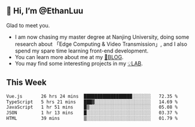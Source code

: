 ## 👋 Hi, I’m @EthanLuu

Glad to meet you.

- I am now chasing my master degree at Nanjing University, doing some research about 「Edge Computing & Video Transmission」, and I also spend my spare time learning front-end development.
- You can learn more about me at my [📝BLOG](https://blog.ethanloo.cn).
- You may find some interesting projects in my [💡LAB](https://lab.ethanloo.cn).

## This Week
<!--START_SECTION:waka-->

```txt
Vue.js       26 hrs 24 mins  ██████████████████░░░░░░░   72.35 %
TypeScript   5 hrs 21 mins   ███▓░░░░░░░░░░░░░░░░░░░░░   14.69 %
JavaScript   1 hr 51 mins    █▒░░░░░░░░░░░░░░░░░░░░░░░   05.08 %
JSON         1 hr 13 mins    █░░░░░░░░░░░░░░░░░░░░░░░░   03.37 %
HTML         39 mins         ▒░░░░░░░░░░░░░░░░░░░░░░░░   01.79 %
```

<!--END_SECTION:waka-->

